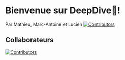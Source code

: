 # Bienvenue sur DeepDive🌊!

Par Mathieu, Marc-Antoine et Lucien 
<a href="https://github.com/Sparthuus/CySpark/graphs/contributors">
  <img src="https://contrib.rocks/image?repo=Sparthuus/CySpark" alt="Contributors" />
</a>
## Collaborateurs
<a href="https://github.com/Sparthuus/DeepDive/graphs/contributors">
  <img src="https://contrib.rocks/image?repo=Sparthuus/DeepDive" alt="Contributors" />
</a>
